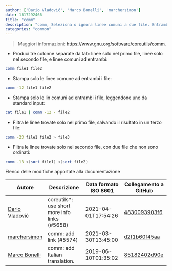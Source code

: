 ```yaml
---
author: ['Dario Vladović', 'Marco Bonelli', 'marchersimon']
date: 1617292466
title: "comm"
description: "comm, Seleziona o ignora linee comuni a due file. Entrambi i file devono essere ordinati."
categories: "common"
---
```

> Maggiori informazioni: <https://www.gnu.org/software/coreutils/comm>.

- Produci tre colonne separate da tab: linee solo nel primo file, linee solo nel secondo file, e linee comuni ad entrambi:

```bash
comm file1 file2
```

- Stampa solo le linee comune ad entrambi i file:

```bash
comm -12 file1 file2
```

- Stampa solo le lin comuni ad entrambi i file, leggendone uno da standard input:

```bash
cat file1 | comm -12 - file2
```

- Filtra le linee trovate solo nel primo file, salvando il risultato in un terzo file:

```bash
comm -23 file1 file2 > file3
```

- Filtra le linee trovate solo nel secondo file, con due file che non sono ordinati:

```bash
comm -13 <(sort file1) <(sort file2)
```
Elenco delle modifiche apportate alla documentazione


Autore | Descrizione | Data formato ISO 8601 | Collegamento a GitHub
------|-----|-----|-----
[Dario Vladović](mailto:d.vladimyr@gmail.com) | coreutils*: use short more info links (#5658) | 2021-04-01T17:54:26 | [4830093903f6](https://github.com/tldr-pages/tldr/commit/4830093903f66ccf3ebbc2ecf477286e45edac59)
[marchersimon](mailto:50295997+marchersimon@users.noreply.github.com) | comm: add link (#5574) | 2021-03-30T13:45:00 | [d2f1b60f45aa](https://github.com/tldr-pages/tldr/commit/d2f1b60f45aa596ac50271f9f18ad69817e3eb26)
[Marco Bonelli](mailto:mb5.marcob@gmail.com) | comm: add Italian translation. | 2019-06-10T01:35:02 | [85182402d90e](https://github.com/tldr-pages/tldr/commit/85182402d90ed637d60a891a160b2870c4c00a75)

